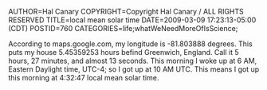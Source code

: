 AUTHOR=Hal Canary
COPYRIGHT=Copyright Hal Canary / ALL RIGHTS RESERVED
TITLE=local mean solar time
DATE=2009-03-09 17:23:13-05:00 (CDT)
POSTID=760
CATEGORIES=life;whatWeNeedMoreOfIsScience;

According to maps.google.com, my longitude is -81.803888 degrees. This puts my house 5.45359253 hours befind Greenwich, England. Call it 5 hours, 27 minutes, and almost 13 seconds. This morning I woke up at 6 AM, Eastern Daylight time, UTC-4; so I got up at 10 AM UTC. This means I got up this morning at 4:32:47 local mean solar time.

